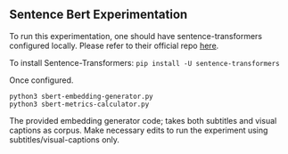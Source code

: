 ## Sentence Bert Experimentation

To run this experimentation, one should have sentence-transformers configured locally. Please refer to their official repo [here](https://github.com/UKPLab/sentence-transformers).

To install Sentence-Transformers:
`pip install -U sentence-transformers`

Once configured.
```
python3 sbert-embedding-generator.py
python3 sbert-metrics-calculator.py
```
 The provided embedding generator code; takes both subtitles and visual captions as corpus. Make necessary edits to run the experiment using subtitles/visual-captions only.